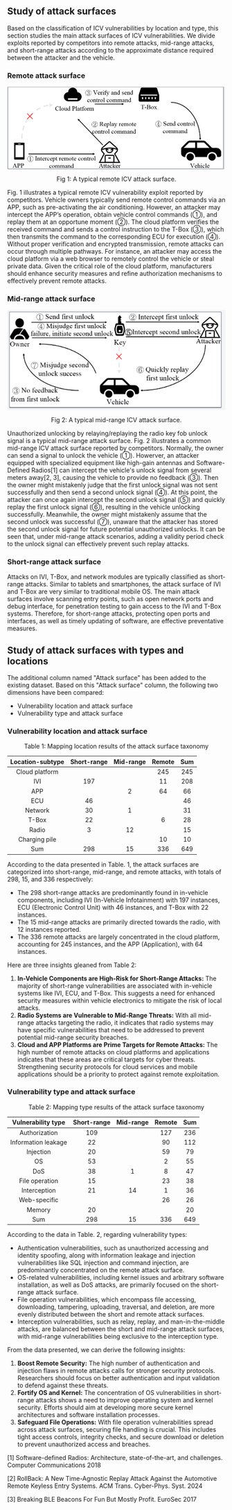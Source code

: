 ## Study of attack surfaces

Based on the classification of ICV vulnerabilities by location and type, this section studies the main attack surfaces of ICV vulnerabilities.
We divide exploits reported by competitors into remote attacks, mid-range attacks, and short-range attacks according to the approximate distance required between the attacker and the vehicle. 



### Remote attack surface



<div style="display:flex;justify-content:center;">
   <img src="Remote.png" alt="pic" style="margin:auto;">
</div>

<p align="center">Fig 1: A typical remote ICV attack surface.</p>



Fig. 1 illustrates a typical remote ICV vulnerability exploit reported by competitors. Vehicle owners typically send remote control commands via an APP, such as pre-activating the air conditioning. However, an attacker may intercept the APP’s operation, obtain vehicle control commands (①), and replay them at an opportune moment (②). The cloud platform verifies the received command and sends a control instruction to the T-Box (③), which then transmits the command to the corresponding ECU for execution (④). Without proper verification and encrypted transmission, remote attacks can occur through multiple pathways. For instance, an attacker may access the cloud platform via a web browser to remotely control the vehicle or steal private data. Given the critical role of the cloud platform, manufacturers should enhance security measures and refine authorization mechanisms to effectively prevent remote attacks.



### Mid-range attack surface

<div style="display:flex;justify-content:center;">
   <img src="Mid-range.png" alt="pic" style="margin:auto;">
</div>

<p align="center">Fig 2: A typical mid-range ICV attack surface.</p>



Unauthorized unlocking by relaying/replaying the radio key fob unlock signal is a typical mid-range attack surface. Fig. 2 illustrates a common mid-range ICV attack surface reported by competitors. Normally, the owner can send a signal to unlock the vehicle (①). Howerver, an attacker equipped with specialized equipment like high-gain antennas and Software-Defined Radios[1] can intercept the vehicle's unlock signal from several meters away[2, 3], causing the vehicle to provide no feedback (③). Then the owner might mistakenly judge that the first unlock signal was not sent successfully and then send a second unlock signal (④). At this point, the attacker can once again intercept the second unlock signal (⑤) and quickly replay the first unlock signal (⑥), resulting in the vehicle unlocking successfully. Meanwhile, the owner might mistakenly assume that the second unlock was successful (⑦), unaware that the attacker has stored the second unlock signal for future potential unauthorized unlocks. It can be seen that, under mid-range attack scenarios, adding a validity period check to the unlock signal can effectively prevent such replay attacks.

### Short-range attack surface

Attacks on IVI, T-Box, and network modules are typically classified as short-range attacks. Similar to tablets and smartphones, the attack surface of IVI and T-Box are very similar to traditional mobile OS. The main attack surfaces involve scanning entry points, such as open network ports and debug interface, for penetration testing to gain access to the IVI and T-Box systems. Therefore, for short-range attacks, protecting open ports and interfaces, as well as timely updating of software, are effective preventative measures.

## Study of attack surfaces with types and locations

The additional column named "Attack surface" has been added to the existing dataset. Based on this "Attack surface" column, the following two dimensions have been compared:

- Vulnerability location and attack surface
- Vulnerability type and attack surface



### Vulnerability location and attack surface



<p align="center">Table 1: Mapping location results of the attack surface taxonomy</p>

| Location-subtype | Short-range | Mid-range | Remote | Sum  |
| :--------------: | :---------: | :-------: | :----: | :--: |
|  Cloud platform  |             |           |  245   | 245  |
|       IVI        |     197     |           |   11   | 208  |
|       APP        |             |     2     |   64   |  66  |
|       ECU        |     46      |           |        |  46  |
|     Network      |     30      |     1     |        |  31  |
|      T-Box       |     22      |           |   6    |  28  |
|      Radio       |      3      |    12     |        |  15  |
|  Charging pile   |             |           |   10   |  10  |
|       Sum        |     298     |    15     |  336   | 649  |



According to the data presented in Table. 1, the attack surfaces are categorized into short-range, mid-range, and remote attacks, with totals of 298, 15, and 336 respectively:

- The 298 short-range attacks are predominantly found in in-vehicle components, including IVI (In-Vehicle Infotainment) with 197 instances, ECU (Electronic Control Unit) with 46 instances, and T-Box with 22 instances.
- The 15 mid-range attacks are primarily directed towards the radio, with 12 instances reported.
- The 336 remote attacks are largely concentrated in the cloud platform, accounting for 245 instances, and the APP (Application), with 64 instances.

Here are three insights gleaned from Table 2:

1. **In-Vehicle Components are High-Risk for Short-Range Attacks:** The majority of short-range vulnerabilities are associated with in-vehicle systems like IVI, ECU, and T-Box. This suggests a need for enhanced security measures within vehicle electronics to mitigate the risk of local attacks.
2. **Radio Systems are Vulnerable to Mid-Range Threats:** With all mid-range attacks targeting the radio, it indicates that radio systems may have specific vulnerabilities that need to be addressed to prevent potential mid-range security breaches.
3. **Cloud and APP Platforms are Prime Targets for Remote Attacks:** The high number of remote attacks on cloud platforms and applications indicates that these areas are critical targets for cyber threats. Strengthening security protocols for cloud services and mobile applications should be a priority to protect against remote exploitation.





### Vulnerability type and attack surface



<p align="center">Table 2: Mapping type results of the attack surface taxonomy</p>

| Vulnerability type  | Short-range | Mid-range | Remote | Sum  |
| :-----------------: | :---------: | :-------: | :----: | :--: |
|    Authorization    |     109     |           |  127   | 236  |
| Information leakage |     22      |           |   90   | 112  |
|      Injection      |     20      |           |   59   |  79  |
|         OS          |     53      |           |   2    |  55  |
|         DoS         |     38      |     1     |   8    |  47  |
|   File operation    |     15      |           |   23   |  38  |
|    Interception     |     21      |    14     |   1    |  36  |
|    Web-specific     |             |           |   26   |  26  |
|       Memory        |     20      |           |        |  20  |
|         Sum         |     298     |    15     |  336   | 649  |



According to the data in Table. 2, regarding vulnerability types:

- Authentication vulnerabilities, such as unauthorized accessing and identity spoofing, along with
  information leakage and injection vulnerabilities like SQL injection and command injection, are
  predominantly concentrated on the remote attack surface.
- OS-related vulnerabilities, including kernel issues and arbitrary software installation, as well as DoS
  attacks, are primarily focused on the short-range attack surface.
- File operation vulnerabilities, which encompass file accessing, downloading, tampering, uploading,
  traversal, and deletion, are more evenly distributed between the short and remote attack surfaces.
- Interception vulnerabilities, such as relay, replay, and man-in-the-middle attacks, are balanced between
  the short and mid-range attack surfaces, with mid-range vulnerabilities being exclusive to the interception type.

From the data presented, we can derive the following insights:

1. **Boost Remote Security:** The high number of authentication and injection flaws in remote attacks calls for stronger security protocols. Researchers should focus on better authentication and input validation to defend against these threats.
2. **Fortify OS and Kernel:** The concentration of OS vulnerabilities in short-range attacks shows a need to improve operating system and kernel security. Efforts should aim at developing more secure kernel architectures and software installation processes.
3. **Safeguard File Operations:** With file operation vulnerabilities spread across attack surfaces, securing file handling is crucial. This includes tight access controls, integrity checks, and secure download or deletion to prevent unauthorized access and breaches.



[1] Software-defined Radios: Architecture, state-of-the-art, and challenges. Computer Communications 2018

[2] RollBack: A New Time-Agnostic Replay Attack Against the Automotive Remote Keyless Entry Systems. ACM Trans. Cyber-Phys. Syst. 2024

[3] Breaking BLE Beacons For Fun But Mostly Profit. EuroSec 2017